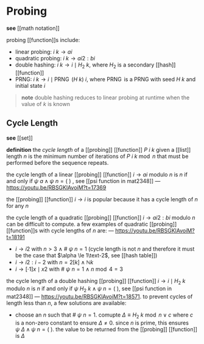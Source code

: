 # Probing

**see** [[math notation]]

probing [[function]]s include:

- linear probing: $i\ k \rightarrow ai$
- quadratic probing: $i\ k \rightarrow ai2 : bi$
- double hashing: $i\ k \rightarrow i \mid H_2\ k$, where $H_2$ is a secondary [[hash]] [[function]]
- PRNG: $i\ k \rightarrow i \mid \operatorname{PRNG}\ (H\ k)\ i$, where $\operatorname{PRNG}$ is a PRNG with seed $H\ k$ and initial state $i$

> **note** double hashing reduces to linear probing at runtime when the value of $k$ is known

## Cycle Length

**see** [[set]]

**definition** the _cycle length_ of a [[probing]] [[function]] $P\ i\ k$ given a [[list]] length $n$ is the minimum number of iterations of $P\ i\ k \bmod n$ that must be performed before the sequence repeats.

the cycle length of a linear [[probing]] [[function]] $i \rightarrow ai$ modulo $n$ is $n$ if and only if $\psi\ a \land \psi\ n = (\ )$ , see [[psi function in mat2348]] &mdash; <https://youtu.be/RBSGKlAvoiM?t=17369>

the [[probing]] [[function]] $i \rightarrow i$ is popular because it has a cycle length of $n$ for any $n$

the cycle length of a quadratic [[probing]] [[function]] $i \rightarrow ai2 : bi$ modulo $n$ can be difficult to compute. a few examples of quadratic [[probing]] [[function]]s with cycle lengths of $n$ are: &mdash; <https://youtu.be/RBSGKlAvoiM?t=18191>

- $i \rightarrow i2$ with $n > 3\ \land\ \#\ \psi\ n = 1$ (cycle length is not $n$ and therefore it must be the case that $\alpha \le 1\text-2$, see [[hash table]])
- $i \rightarrow i2 : i - 2$ with $n = 2[k] \land \mathbb N k$
- $i \rightarrow [\cdot 1]x \mid x2$ with $\#\ \psi\ n = 1\ \land\ n \bmod 4 = 3$

the cycle length of a double hashing [[probing]] [[function]] $i \rightarrow i \mid H_2\ k$ modulo $n$ is $n$ if and only if $\psi\ H_2\ k \land \psi\ n = (\ )$, see [[psi function in mat2348]] &mdash; <https://youtu.be/RBSGKlAvoiM?t=18571>. to prevent cycles of length less than $n$, a few solutions are available:

- choose an $n$ such that $\#\ \psi\ n = 1$. comupte $\Delta \equiv H_2\ k \bmod n \lor c$ where $c$ is a non-zero constant to ensure $\Delta \ne 0$. since $n$ is prime, this ensures $\psi\ \Delta \land \psi\ n = (\ )$. the value to be returned from the [[probing]] [[function]] is $\Delta$
